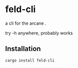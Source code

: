 # feld-cli

a cli for the arcane .

try -h anywhere, probably works 



## Installation
```bash
cargo install feld-cli
```
    
